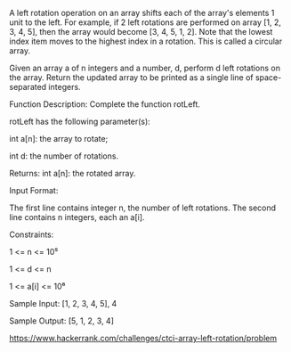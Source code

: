 A left rotation operation on an array shifts each of the array's elements
1 unit to the left.
For example, if 2 left rotations are performed on array [1, 2, 3, 4, 5],
then the array would become [3, 4, 5, 1, 2].
Note that the lowest index item moves to the highest index in a rotation.
This is called a circular array.

Given an array a of n integers and a number, d, perform d left rotations on the array.
Return the updated array to be printed as a single line of space-separated integers.

Function Description: Complete the function rotLeft.

rotLeft has the following parameter(s):

int a[n]: the array to rotate;

int d: the number of rotations.

Returns: int a[n]: the rotated array.

Input Format:

The first line contains integer n, the number of left rotations.
The second line contains n integers, each an a[i].

Constraints:

1 <= n <= 10⁵

1 <= d <= n

1 <= a[i] <= 10⁶

Sample Input: [1, 2, 3, 4, 5], 4

Sample Output: [5, 1, 2, 3, 4]

https://www.hackerrank.com/challenges/ctci-array-left-rotation/problem

